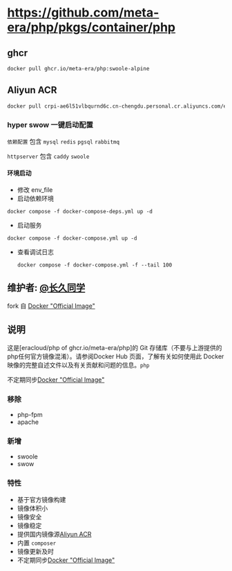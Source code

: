 # https://github.com/meta-era/php/pkgs/container/php

## ghcr
```sh
docker pull ghcr.io/meta-era/php:swoole-alpine
```

## Aliyun ACR
```sh
docker pull crpi-ae6l51vlbqurnd6c.cn-chengdu.personal.cr.aliyuncs.com/eracloud/php:version-tag
```

### hyper swow 一键启动配置

`依赖配置` 包含 `mysql` `redis` `pgsql` `rabbitmq`

`httpserver` 包含  `caddy` `swoole`

#### 环境启动
 - 修改 env_file
 - 启动依赖环境
  
  ```shell
  docker compose -f docker-compose-deps.yml up -d
  ```

 - 启动服务
  ```shell
  docker compose -f docker-compose.yml up -d
  ```

- 查看调试日志
  ```shell
  docker compose -f docker-compose.yml -f --tail 100
  ```

## 维护者: [@长久同学](https://github.com/meta-era/php)

fork 自 [Docker "Official Image"](https://github.com/docker-library/php) 

## 说明
这是[eracloud/php of ghcr.io/meta-era/php]的 Git 存储库（不要与上游提供的php任何官方镜像混淆）。请参阅Docker Hub 页面，了解有关如何使用此 Docker 映像的完整自述文件以及有关贡献和问题的信息。`php`

不定期同步[Docker "Official Image"](https://github.com/docker-library/php)

### 移除
  - php-fpm
  - apache
  
### 新增
  - swoole
  - swow
 
### 特性
  - 基于官方镜像构建
  - 镜像体积小
  - 镜像安全
  - 镜像稳定
  - 提供国内镜像源[Aliyun ACR](https://cr.console.aliyun.com/cn-beijing/instances/repositories)
  - 内置 `composer`
  - 镜像更新及时
  - 不定期同步[Docker "Official Image"](https://github.com/docker-library/php)

